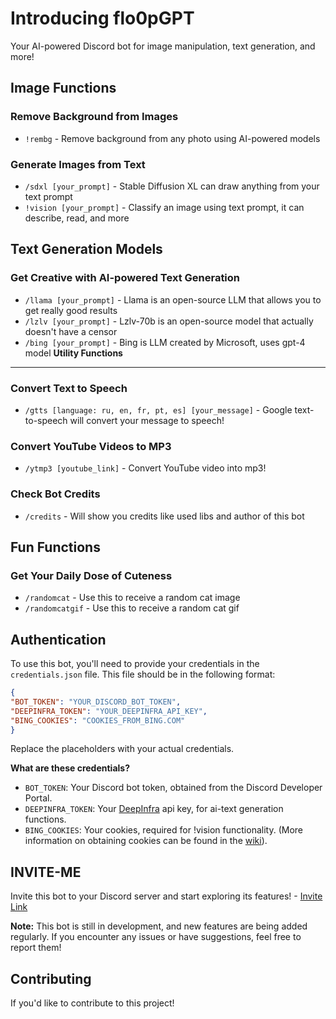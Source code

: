 **Introducing flo0pGPT**
==========================

Your AI-powered Discord bot for image manipulation, text generation, and more!

**Image Functions**
-------------------

### Remove Background from Images

* `!rembg` - Remove background from any photo using AI-powered models

### Generate Images from Text

* `/sdxl [your_prompt]` - Stable Diffusion XL can draw anything from your text prompt
* `!vision [your_prompt]` - Classify an image using text prompt, it can describe, read, and more

**Text Generation Models**
-------------------------

### Get Creative with AI-powered Text Generation

* `/llama [your_prompt]` - Llama is an open-source LLM that allows you to get really good results
* `/lzlv [your_prompt]` - Lzlv-70b is an open-source model that actually doesn't have a censor
* `/bing [your_prompt]` - Bing is LLM created by Microsoft, uses gpt-4 model
**Utility Functions**
-------------------

### Convert Text to Speech

* `/gtts [language: ru, en, fr, pt, es] [your_message]` - Google text-to-speech will convert your message to speech!

### Convert YouTube Videos to MP3

* `/ytmp3 [youtube_link]` - Convert YouTube video into mp3!

### Check Bot Credits

* `/credits` - Will show you credits like used libs and author of this bot

**Fun Functions**
-----------------

### Get Your Daily Dose of Cuteness

* `/randomcat` - Use this to receive a random cat image
* `/randomcatgif` - Use this to receive a random cat gif

**Authentication**
----------------

To use this bot, you'll need to provide your credentials in the `credentials.json` file. This file should be in the following format:
```json
{
"BOT_TOKEN": "YOUR_DISCORD_BOT_TOKEN",
"DEEPINFRA_TOKEN": "YOUR_DEEPINFRA_API_KEY",
"BING_COOKIES": "COOKIES_FROM_BING.COM"
}
```
Replace the placeholders with your actual credentials.

**What are these credentials?**

* `BOT_TOKEN`: Your Discord bot token, obtained from the Discord Developer Portal.
* `DEEPINFRA_TOKEN`: Your [DeepInfra](https://deepinfra.com) api key, for ai-text generation functions.
* `BING_COOKIES`: Your cookies, required for !vision functionality. (More information on obtaining cookies can be found in the [wiki](https://en.wikipedia.org/wiki/HTTP_cookie)).

**INVITE-ME**
---------------
Invite this bot to your Discord server and start exploring its features! - [Invite Link](https://discord.com/oauth2/authorize?client_id=1141075181255794788&permissions=1084479764544&scope=bot)

**Note:** This bot is still in development, and new features are being added regularly. If you encounter any issues or have suggestions, feel free to report them!

**Contributing**
---------------

If you'd like to contribute to this project!

